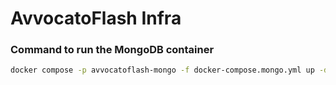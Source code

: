 # AvvocatoFlash Infra

### Command to run the MongoDB container

```bash
docker compose -p avvocatoflash-mongo -f docker-compose.mongo.yml up -d

